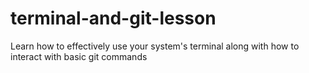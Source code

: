 # terminal-and-git-lesson
Learn how to effectively use your system's terminal along with how to interact with basic git commands
